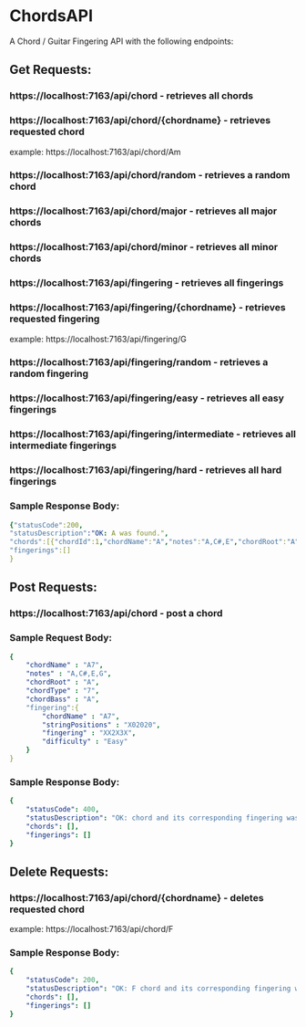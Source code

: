 # ChordsAPI

A Chord / Guitar Fingering API with the following endpoints:

## Get Requests:

### https://localhost:7163/api/chord - retrieves all chords
### https://localhost:7163/api/chord/{chordname} - retrieves requested chord
example: https://localhost:7163/api/chord/Am
### https://localhost:7163/api/chord/random - retrieves a random chord
### https://localhost:7163/api/chord/major - retrieves all major chords
### https://localhost:7163/api/chord/minor - retrieves all minor chords
### https://localhost:7163/api/fingering - retrieves all fingerings
### https://localhost:7163/api/fingering/{chordname} - retrieves requested fingering
example: https://localhost:7163/api/fingering/G
### https://localhost:7163/api/fingering/random - retrieves a random fingering
### https://localhost:7163/api/fingering/easy - retrieves all easy fingerings
### https://localhost:7163/api/fingering/intermediate - retrieves all intermediate fingerings
### https://localhost:7163/api/fingering/hard - retrieves all hard fingerings

### Sample Response Body:
```yaml
{"statusCode":200,
"statusDescription":"OK: A was found.",
"chords":[{"chordId":1,"chordName":"A","notes":"A,C#,E","chordRoot":"A","chordType":"Major","chordBass":"A","fingeringId":1,"fingering":null}],
"fingerings":[]
}
```

## Post Requests:

### https://localhost:7163/api/chord - post a chord

### Sample Request Body:
```yaml
{
    "chordName" : "A7",
    "notes" : "A,C#,E,G",
    "chordRoot" : "A",
    "chordType" : "7",
    "chordBass" : "A",
    "fingering":{
        "chordName" : "A7",
        "stringPositions" : "X02020",
        "fingering" : "XX2X3X",
        "difficulty" : "Easy"
    }
}
```

### Sample Response Body:
```yaml
{
    "statusCode": 400,
    "statusDescription": "OK: chord and its corresponding fingering was successfully added",
    "chords": [],
    "fingerings": []
}
```

## Delete Requests:

### https://localhost:7163/api/chord/{chordname} - deletes requested chord
example: https://localhost:7163/api/chord/F

### Sample Response Body:
```yaml
{
    "statusCode": 200,
    "statusDescription": "OK: F chord and its corresponding fingering was successfully removed",
    "chords": [],
    "fingerings": []
}
```

